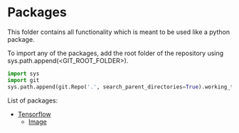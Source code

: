 # Packages

This folder contains all functionality which is meant to be used like a python package.

To import any of the packages, add the root folder of the repository using sys.path.append(<GIT_ROOT_FOLDER>).

```python
import sys
import git
sys.path.append(git.Repo('.', search_parent_directories=True).working_tree_dir)
```

List of packages:
*   [Tensorflow](Tensorflow)     
    *   [Image](Tensorflow/Image)
